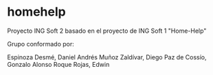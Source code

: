 # homehelp

Proyecto ING Soft 2 basado en el proyecto de ING Soft 1 "Home-Help"

Grupo conformado por:

Espinoza Desmé, Daniel Andrés
Muñoz Zaldívar, Diego
Paz de Cossío, Gonzalo Alonso
Roque Rojas, Edwin
